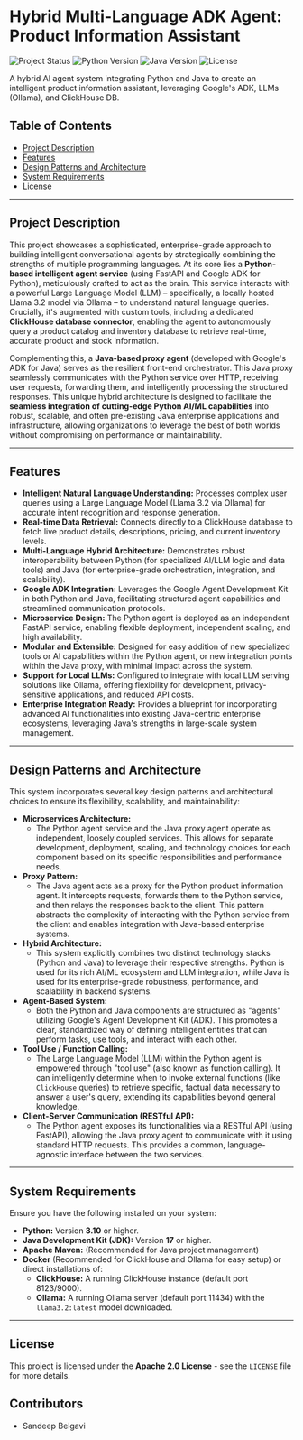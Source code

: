 # Hybrid Multi-Language ADK Agent: Product Information Assistant

![Project Status](https://img.shields.io/badge/status-active-success)
![Python Version](https://img.shields.io/badge/python-3.10%2B-blue)
![Java Version](https://img.shields.io/badge/java-17%2B-red)
![License](https://img.shields.io/badge/license-Apache%202.0-blue.svg)

A hybrid AI agent system integrating Python and Java to create an intelligent product information assistant, leveraging Google's ADK, LLMs (Ollama), and ClickHouse DB.

## Table of Contents

* [Project Description](#project-description)
* [Features](#features)
* [Design Patterns and Architecture](#design-patterns-and-architecture)
* [System Requirements](#system-requirements)
* [License](#license)

---

## Project Description

This project showcases a sophisticated, enterprise-grade approach to building intelligent conversational agents by strategically combining the strengths of multiple programming languages. At its core lies a **Python-based intelligent agent service** (using FastAPI and Google ADK for Python), meticulously crafted to act as the brain. This service interacts with a powerful Large Language Model (LLM) – specifically, a locally hosted Llama 3.2 model via Ollama – to understand natural language queries. Crucially, it's augmented with custom tools, including a dedicated **ClickHouse database connector**, enabling the agent to autonomously query a product catalog and inventory database to retrieve real-time, accurate product and stock information.

Complementing this, a **Java-based proxy agent** (developed with Google's ADK for Java) serves as the resilient front-end orchestrator. This Java proxy seamlessly communicates with the Python service over HTTP, receiving user requests, forwarding them, and intelligently processing the structured responses. This unique hybrid architecture is designed to facilitate the **seamless integration of cutting-edge Python AI/ML capabilities** into robust, scalable, and often pre-existing Java enterprise applications and infrastructure, allowing organizations to leverage the best of both worlds without compromising on performance or maintainability.

---

## Features

* **Intelligent Natural Language Understanding:** Processes complex user queries using a Large Language Model (Llama 3.2 via Ollama) for accurate intent recognition and response generation.
* **Real-time Data Retrieval:** Connects directly to a ClickHouse database to fetch live product details, descriptions, pricing, and current inventory levels.
* **Multi-Language Hybrid Architecture:** Demonstrates robust interoperability between Python (for specialized AI/LLM logic and data tools) and Java (for enterprise-grade orchestration, integration, and scalability).
* **Google ADK Integration:** Leverages the Google Agent Development Kit in both Python and Java, facilitating structured agent capabilities and streamlined communication protocols.
* **Microservice Design:** The Python agent is deployed as an independent FastAPI service, enabling flexible deployment, independent scaling, and high availability.
* **Modular and Extensible:** Designed for easy addition of new specialized tools or AI capabilities within the Python agent, or new integration points within the Java proxy, with minimal impact across the system.
* **Support for Local LLMs:** Configured to integrate with local LLM serving solutions like Ollama, offering flexibility for development, privacy-sensitive applications, and reduced API costs.
* **Enterprise Integration Ready:** Provides a blueprint for incorporating advanced AI functionalities into existing Java-centric enterprise ecosystems, leveraging Java's strengths in large-scale system management.

---

## Design Patterns and Architecture

This system incorporates several key design patterns and architectural choices to ensure its flexibility, scalability, and maintainability:

* **Microservices Architecture:**
    * The Python agent service and the Java proxy agent operate as independent, loosely coupled services. This allows for separate development, deployment, scaling, and technology choices for each component based on its specific responsibilities and performance needs.
* **Proxy Pattern:**
    * The Java agent acts as a proxy for the Python product information agent. It intercepts requests, forwards them to the Python service, and then relays the responses back to the client. This pattern abstracts the complexity of interacting with the Python service from the client and enables integration with Java-based enterprise systems.
* **Hybrid Architecture:**
    * This system explicitly combines two distinct technology stacks (Python and Java) to leverage their respective strengths. Python is used for its rich AI/ML ecosystem and LLM integration, while Java is used for its enterprise-grade robustness, performance, and scalability in backend systems.
* **Agent-Based System:**
    * Both the Python and Java components are structured as "agents" utilizing Google's Agent Development Kit (ADK). This promotes a clear, standardized way of defining intelligent entities that can perform tasks, use tools, and interact with each other.
* **Tool Use / Function Calling:**
    * The Large Language Model (LLM) within the Python agent is empowered through "tool use" (also known as function calling). It can intelligently determine when to invoke external functions (like `ClickHouse` queries) to retrieve specific, factual data necessary to answer a user's query, extending its capabilities beyond general knowledge.
* **Client-Server Communication (RESTful API):**
    * The Python agent exposes its functionalities via a RESTful API (using FastAPI), allowing the Java proxy agent to communicate with it using standard HTTP requests. This provides a common, language-agnostic interface between the two services.

---

## System Requirements

Ensure you have the following installed on your system:

* **Python:** Version **3.10** or higher.
* **Java Development Kit (JDK):** Version **17** or higher.
* **Apache Maven:** (Recommended for Java project management)
* **Docker** (Recommended for ClickHouse and Ollama for easy setup) or direct installations of:
    * **ClickHouse:** A running ClickHouse instance (default port 8123/9000).
    * **Ollama:** A running Ollama server (default port 11434) with the `llama3.2:latest` model downloaded.

---

## License

This project is licensed under the **Apache 2.0 License** - see the `LICENSE` file for more details.

## Contributors

* Sandeep Belgavi